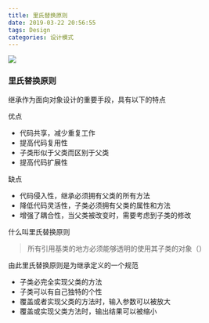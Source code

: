 ```yaml
---
title: 里氏替换原则
date: 2019-03-22 20:56:55
tags: Design
categories: 设计模式
---
```


![](http://posw9yxeh.bkt.clouddn.com/images/common/gratisography-290-thumbnail-small.jpg)
<!-- more -->

### 里氏替换原则

继承作为面向对象设计的重要手段，具有以下的特点

优点
+ 代码共享，减少重复工作
+ 提高代码复用性
+ 子类形似于父类而区别于父类
+ 提高代码扩展性

缺点

+ 代码侵入性，继承必须拥有父类的所有方法
+ 降低代码灵活性，子类必须拥有父类的属性和方法
+ 增强了耦合性，当父类被改变时，需要考虑到子类的修改

什么叫里氏替换原则
> 所有引用基类的地方必须能够透明的使用其子类的对象（）

由此里氏替换原则是为继承定义的一个规范

+ 子类必完全实现父类的方法
+ 子类可以有自己独特的个性
+ 覆盖或者实现父类的方法时，输入参数可以被放大
+ 覆盖或实现父类方法时，输出结果可以被缩小


